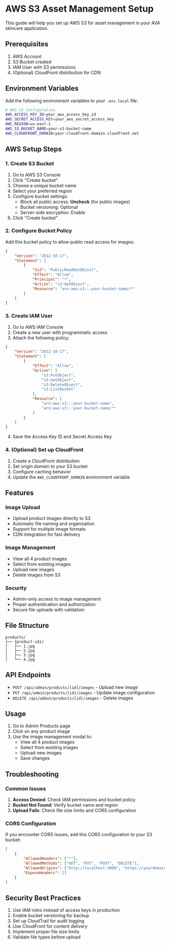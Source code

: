 # AWS S3 Asset Management Setup

This guide will help you set up AWS S3 for asset management in your AVA skincare application.

## Prerequisites

1. AWS Account
2. S3 Bucket created
3. IAM User with S3 permissions
4. (Optional) CloudFront distribution for CDN

## Environment Variables

Add the following environment variables to your `.env.local` file:

```bash
# AWS S3 Configuration
AWS_ACCESS_KEY_ID=your_aws_access_key_id
AWS_SECRET_ACCESS_KEY=your_aws_secret_access_key
AWS_REGION=us-east-1
AWS_S3_BUCKET_NAME=your-s3-bucket-name
AWS_CLOUDFRONT_DOMAIN=your-cloudfront-domain.cloudfront.net
```

## AWS Setup Steps

### 1. Create S3 Bucket

1. Go to AWS S3 Console
2. Click "Create bucket"
3. Choose a unique bucket name
4. Select your preferred region
5. Configure bucket settings:
   - Block all public access: **Uncheck** (for public images)
   - Bucket versioning: Optional
   - Server-side encryption: Enable
6. Click "Create bucket"

### 2. Configure Bucket Policy

Add this bucket policy to allow public read access for images:

```json
{
    "Version": "2012-10-17",
    "Statement": [
        {
            "Sid": "PublicReadGetObject",
            "Effect": "Allow",
            "Principal": "*",
            "Action": "s3:GetObject",
            "Resource": "arn:aws:s3:::your-bucket-name/*"
        }
    ]
}
```

### 3. Create IAM User

1. Go to AWS IAM Console
2. Create a new user with programmatic access
3. Attach the following policy:

```json
{
    "Version": "2012-10-17",
    "Statement": [
        {
            "Effect": "Allow",
            "Action": [
                "s3:PutObject",
                "s3:GetObject",
                "s3:DeleteObject",
                "s3:ListBucket"
            ],
            "Resource": [
                "arn:aws:s3:::your-bucket-name",
                "arn:aws:s3:::your-bucket-name/*"
            ]
        }
    ]
}
```

4. Save the Access Key ID and Secret Access Key

### 4. (Optional) Set up CloudFront

1. Create a CloudFront distribution
2. Set origin domain to your S3 bucket
3. Configure caching behavior
4. Update the `AWS_CLOUDFRONT_DOMAIN` environment variable

## Features

### Image Upload
- Upload product images directly to S3
- Automatic file naming and organization
- Support for multiple image formats
- CDN integration for fast delivery

### Image Management
- View all 4 product images
- Select from existing images
- Upload new images
- Delete images from S3

### Security
- Admin-only access to image management
- Proper authentication and authorization
- Secure file uploads with validation

## File Structure

```
products/
├── {product-id}/
│   ├── 1.jpg
│   ├── 2.jpg
│   ├── 3.jpg
│   └── 4.jpg
```

## API Endpoints

- `POST /api/admin/products/[id]/images` - Upload new image
- `PUT /api/admin/products/[id]/images` - Update image configuration
- `DELETE /api/admin/products/[id]/images` - Delete images

## Usage

1. Go to Admin Products page
2. Click on any product image
3. Use the image management modal to:
   - View all 4 product images
   - Select from existing images
   - Upload new images
   - Save changes

## Troubleshooting

### Common Issues

1. **Access Denied**: Check IAM permissions and bucket policy
2. **Bucket Not Found**: Verify bucket name and region
3. **Upload Fails**: Check file size limits and CORS configuration

### CORS Configuration

If you encounter CORS issues, add this CORS configuration to your S3 bucket:

```json
[
    {
        "AllowedHeaders": ["*"],
        "AllowedMethods": ["GET", "PUT", "POST", "DELETE"],
        "AllowedOrigins": ["http://localhost:3000", "https://yourdomain.com"],
        "ExposeHeaders": []
    }
]
```

## Security Best Practices

1. Use IAM roles instead of access keys in production
2. Enable bucket versioning for backup
3. Set up CloudTrail for audit logging
4. Use CloudFront for content delivery
5. Implement proper file size limits
6. Validate file types before upload 